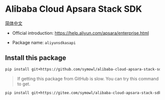 # Alibaba Cloud Apsara Stack SDK

[简体中文](README-zh-Hans.md)

- Official introduction: https://help.aliyun.com/apsara/enterprise.html

- Package name: `aliyunsdkasapi`

## Install this package

``` sh
pip install git+https://github.com/symowl/alibaba-cloud-apsara-stack-sdk.git@v2.4.7
```

> If getting this package from GitHub is slow. You can try this command to get.

``` sh
pip install git+https://gitee.com/symowl/alibaba-cloud-apsara-stack-sdk.git@v2.4.7
```
